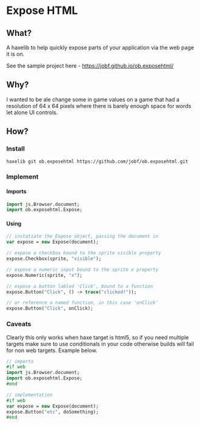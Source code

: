 # Expose HTML

## What?

A haxelib to help quickly expose parts of your application via the web page it is on.

See the sample project here - https://jobf.github.io/ob.exposehtml/

## Why?

I wanted to be ale change some in game values on a game that had a resolution of 64 x 64 pixels where there is barely enough space for words let alone UI controls.

## How?

### Install

```bash
haxelib git ob.exposehtml https://github.com/jobf/ob.exposehtml.git
```

### Implement

#### Imports

```haxe
import js.Browser.document;
import ob.exposehtml.Expose;
```

#### Using

```haxe
// instatiate the Expose object, passing the document in
var expose = new Expose(document);

// expose a checkbox bound to the sprite visible property
expose.Checkbox(sprite, "visible");

// expose a numeric input bound to the sprite x property
expose.Numeric(sprite, "x");

// expose a button labled 'Click', bound to a function
expose.Button("Click", () -> trace("clicked!"));

// or reference a named function, in this case 'onClick'
expose.Button("Click", onClick);
```


### Caveats

Clearly this only works when haxe target is html5, so if you need multiple targets make sure to use conditionals in your code otherwise builds will fail for non web targets. Example below.


```haxe
// imports
#if web
import js.Browser.document;
import ob.exposehtml.Expose;
#end

// implementation
#if web
var expose = new Expose(document);
expose.Button("etc", doSomething);
#end
```